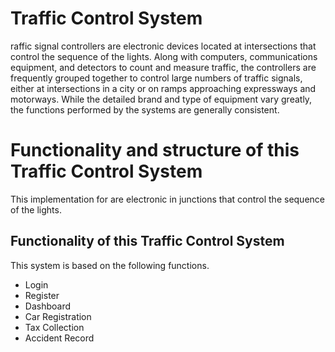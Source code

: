 # Traffic Control System
raffic signal controllers are electronic devices located at intersections that control the sequence of the lights. Along with computers, communications equipment, and detectors to count and measure traffic, the controllers are frequently grouped together to control large numbers of traffic signals, either at intersections in a city or on ramps approaching expressways and motorways. While the detailed brand and type of equipment vary greatly, the functions performed by the systems are generally consistent.
# Functionality and structure of this Traffic Control System
This implementation for are electronic in junctions that control the sequence of the lights.
## Functionality of this Traffic Control System 
This system is based on the following functions.

- Login
- Register
- Dashboard
- Car Registration
- Tax Collection
- Accident Record